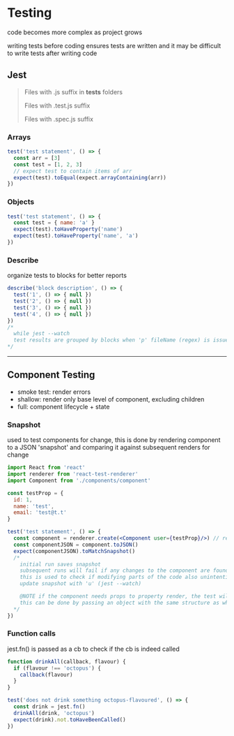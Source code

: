 # Testing

code becomes more complex as project grows

writing tests before coding ensures tests are written and it may be difficult to write tests after writing code

## Jest

>Files with .js suffix in __tests__ folders
>
>Files with .test.js suffix
>
>Files with .spec.js suffix

### Arrays

```js
test('test statement', () => {
  const arr = [3]
  const test = [1, 2, 3]
  // expect test to contain items of arr
  expect(test).toEqual(expect.arrayContaining(arr))
})
```

### Objects

```js
test('test statement', () => {
  const test = { name: 'a' }
  expect(test).toHaveProperty('name')
  expect(test).toHaveProperty('name', 'a')
})
```

### Describe

organize tests to blocks for better reports

```js
describe('block description', () => {
  test('1', () => { null })
  test('2', () => { null })
  test('3', () => { null })
  test('4', () => { null })
})
/*
  while jest --watch
  test results are grouped by blocks when 'p' fileName (regex) is issued
*/
```

---

## Component Testing

* smoke test: render errors
* shallow: render only base level of component, excluding children
* full: component lifecycle + state

### Snapshot

used to test components for change, this is done by rendering component to a JSON 'snapshot' and comparing it against subsequent renders for change

```jsx
import React from 'react'
import renderer from 'react-test-renderer'
import Component from './components/component'

const testProp = {
  id: 1,
  name: 'test',
  email: 'test@t.t'
}

test('test statement', () => {
  const component = renderer.create(<Component user={testProp}/>) // render component
  const componentJSON = component.toJSON()
  expect(componentJSON).toMatchSnapshot()
  /*
    initial run saves snapshot
    subsequent runs will fail if any changes to the component are found when compared to snapshot
    this is used to check if modifying parts of the code also unintentionally changes parts of component
    update snapshot with 'u' (jest --watch)

    @NOTE if the component needs props to property render, the test will also need props to pass
    this can be done by passing an object with the same structure as what is passed as props to the component
  */
})

```

### Function calls

jest.fn() is passed as a cb to check if the cb is indeed called

```jsx
function drinkAll(callback, flavour) {
  if (flavour !== 'octopus') {
    callback(flavour)
  }
}

test('does not drink something octopus-flavoured', () => {
  const drink = jest.fn()
  drinkAll(drink, 'octopus')
  expect(drink).not.toHaveBeenCalled()
})
```
